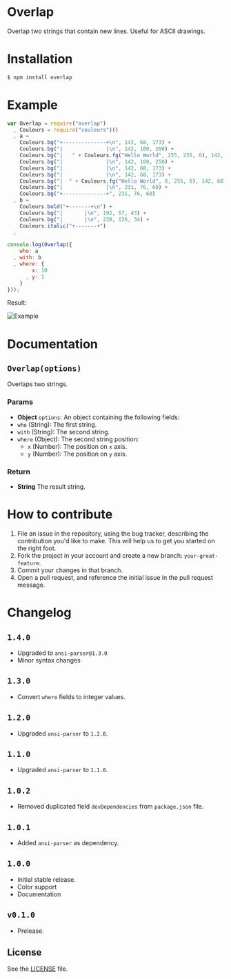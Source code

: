 Overlap
=======
Overlap two strings that contain new lines. Useful for ASCII drawings.

# Installation

```sh
$ npm install overlap
```

# Example
```js
var Overlap = require("overlap")
  , Couleurs = require("couleurs")()
  , a =
    Couleurs.bg("+--------------+\n", 142, 68, 173) +
    Couleurs.bg("|              |\n", 142, 100, 200) +
    Couleurs.bg("|   " + Couleurs.fg("Hello World", 255, 255, 0), 142, 68, 173) + "  |\n" +
    Couleurs.bg("|              |\n", 142, 100, 250) +
    Couleurs.bg("|              |\n", 142, 68, 173) +
    Couleurs.bg("|              |\n", 142, 68, 173) +
    Couleurs.bg("|  " + Couleurs.fg("Hello World", 0, 255, 0), 142, 68, 173) + Couleurs.bg(" |\n", 142, 68, 173) +
    Couleurs.bg("|              |\n", 231, 76, 60) +
    Couleurs.bg("+--------------+", 231, 76, 60)
  , b =
    Couleurs.bold("+-------+\n") +
    Couleurs.bg("|       |\n", 192, 57, 43) +
    Couleurs.bg("|       |\n", 230, 126, 34) +
    Couleurs.italic("+-------+")
  ;

console.log(Overlap({
    who: a
  , with: b
  , where: {
        x: 10
      , y: 1
    }
}));
```

Result:

![Example](http://i.imgur.com/B9OaFHD.png)

# Documentation
## `Overlap(options)`
Overlaps two strings.

### Params
- **Object** `options`: An object containing the following fields:
 - `who` (String): The first string.
 - `with` (String): The second string.
 - `where` (Object): The second string position:
    - `x` (Number): The position on `x` axis.
    - `y` (Number): The position on `y` axis.

### Return
- **String** The result string.

# How to contribute
1. File an issue in the repository, using the bug tracker, describing the
   contribution you'd like to make. This will help us to get you started on the
   right foot.
2. Fork the project in your account and create a new branch:
   `your-great-feature`.
3. Commit your changes in that branch.
4. Open a pull request, and reference the initial issue in the pull request
   message.


# Changelog
## `1.4.0`
 - Upgraded to `ansi-parser@1.3.0`
 - Minor syntax changes

## `1.3.0`
 - Convert `where` fields to integer values.

## `1.2.0`
 - Upgraded `ansi-parser` to `1.2.0`.

## `1.1.0`
 - Upgraded `ansi-parser` to `1.1.0`.

## `1.0.2`
 - Removed duplicated field `devDependencies` from `package.json` file.

## `1.0.1`
 - Added `ansi-parser` as dependency.

## `1.0.0`
 - Initial stable release.
 - Color support
 - Documentation

## `v0.1.0`
 - Prelease.

## License
See the [LICENSE](./LICENSE) file.
